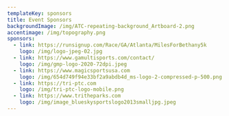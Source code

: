```yaml
---
templateKey: sponsors
title: Event Sponsors
backgroundImage: /img/ATC-repeating-background_Artboard-2.png
accentimage: /img/topography.png
sponsors:
  - link: https://runsignup.com/Race/GA/Atlanta/MilesForBethany5k
    logo: /img/logo-jpeg-02.jpg
  - link: https://www.gamultisports.com/contact/
    logo: /img/gmp-logo-2020-72dpi.jpeg
  - link: https://www.magicsportsusa.com
    logo: /img/654d749f94e33bf2a9abdb4d_ms-logo-2-compressed-p-500.png
  - link: https://tri-ptc.com
    logo: /img/tri-ptc-logo-mobile.png
  - link: https://www.tritheparks.com
    logo: /img/image_blueskysportslogo2013smalljpg.jpeg
---
```

